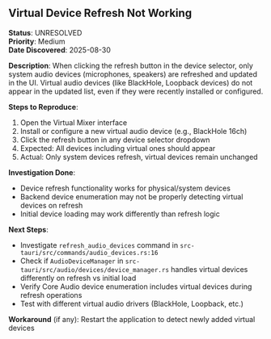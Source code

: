 ## Virtual Device Refresh Not Working

**Status**: UNRESOLVED  
**Priority**: Medium  
**Date Discovered**: 2025-08-30

**Description**: When clicking the refresh button in the device selector, only system audio devices (microphones, speakers) are refreshed and updated in the UI. Virtual audio devices (like BlackHole, Loopback devices) do not appear in the updated list, even if they were recently installed or configured.

**Steps to Reproduce**:

1. Open the Virtual Mixer interface
2. Install or configure a new virtual audio device (e.g., BlackHole 16ch)
3. Click the refresh button in any device selector dropdown
4. Expected: All devices including virtual ones should appear
5. Actual: Only system devices refresh, virtual devices remain unchanged

**Investigation Done**:

- Device refresh functionality works for physical/system devices
- Backend device enumeration may not be properly detecting virtual devices on refresh
- Initial device loading may work differently than refresh logic

**Next Steps**:

- Investigate `refresh_audio_devices` command in `src-tauri/src/commands/audio_devices.rs:16`
- Check if `AudioDeviceManager` in `src-tauri/src/audio/devices/device_manager.rs` handles virtual devices differently on refresh vs initial load
- Verify Core Audio device enumeration includes virtual devices during refresh operations
- Test with different virtual audio drivers (BlackHole, Loopback, etc.)

**Workaround** (if any): Restart the application to detect newly added virtual devices